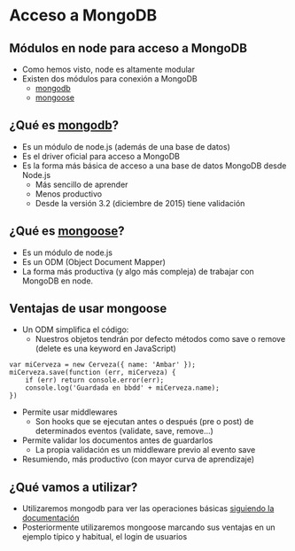 # Acceso a MongoDB



## Módulos en node para acceso a MongoDB

- Como hemos visto, node es altamente modular
- Existen dos módulos para conexión a MongoDB
    - [mongodb](https://www.npmjs.com/package/mongodb)
    - [mongoose](https://www.npmjs.com/package/mongoose)



## ¿Qué es [mongodb](https://www.npmjs.com/package/mongodb)?
- Es un módulo de node.js (además de una base de datos)
- Es el driver oficial para acceso a MongoDB
- Es la forma más básica de acceso a una base de datos MongoDB desde Node.js
    - Más sencillo de aprender
    - Menos productivo
    - Desde la versión 3.2 (diciembre de 2015) tiene validación



## ¿Qué es [mongoose](https://www.npmjs.com/package/mongoose)?
- Es un módulo de node.js
- Es un ODM (Object Document Mapper)
- La forma más productiva (y algo más compleja) de trabajar con MongoDB en node.



## Ventajas de usar mongoose
- Un ODM simplifica el código: 
    - Nuestros objetos tendrán por defecto métodos como save o remove (delete es una keyword en JavaScript)
```
var miCerveza = new Cerveza({ name: 'Ambar' });
miCerveza.save(function (err, miCerveza) {
    if (err) return console.error(err);
    console.log('Guardada en bbdd' + miCerveza.name);
})
```



- Permite usar middlewares
    - Son hooks que se ejecutan antes o después (pre o post) de determinados eventos (validate, save, remove...)
- Permite validar los documentos antes de guardarlos
    - La propia validación es un middleware previo al evento save 
- Resumiendo, más productivo (con mayor curva de aprendizaje)




## ¿Qué vamos a utilizar?
- Utilizaremos mongodb para ver las operaciones básicas [siguiendo la documentación](http://mongodb.github.io/node-mongodb-native/2.2/)
- Posteriormente utilizaremos mongoose marcando sus ventajas en un ejemplo típico y habitual, el login de usuarios


